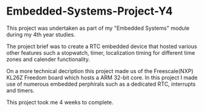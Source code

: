 # Embedded-Systems-Project-Y4


This project was undertaken as part of my "Embedded Systems" module during my 4th year studies. 

The project brief was to create a RTC embedded device that hosted various other features such a stopwatch, timer, 
localization timing for different time zones and calender functionality. 

On a more technical decription this project made us of the Freescale(NXP) KL26Z Freedom board which hosts a ARM 32-bit core. 
In this project I made use of numerous embedded perphirals such as a dedicated RTC, interrupts and timers.

This project took me 4 weeks to complete.  
 